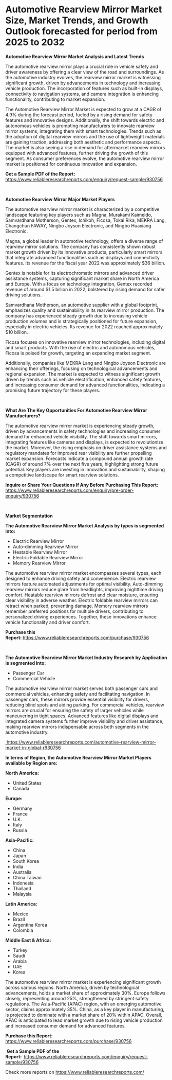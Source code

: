 <p><h1>Automotive Rearview Mirror Market Size, Market Trends, and Growth Outlook forecasted for period from 2025 to 2032</h1></p><p><strong>Automotive Rearview Mirror Market Analysis and Latest Trends</strong></p>
<p><p>The automotive rearview mirror plays a crucial role in vehicle safety and driver awareness by offering a clear view of the road and surroundings. As the automotive industry evolves, the rearview mirror market is witnessing significant growth, driven by advancements in technology and increasing vehicle production. The incorporation of features such as built-in displays, connectivity to navigation systems, and camera integration is enhancing functionality, contributing to market expansion.</p><p>The Automotive Rearview Mirror Market is expected to grow at a CAGR of 4.9% during the forecast period, fueled by a rising demand for safety features and innovative designs. Additionally, the shift towards electric and autonomous vehicles is prompting manufacturers to innovate rearview mirror systems, integrating them with smart technologies. Trends such as the adoption of digital rearview mirrors and the use of lightweight materials are gaining traction, addressing both aesthetic and performance aspects. The market is also seeing a rise in demand for aftermarket rearview mirrors equipped with advanced features, further driving the growth of this segment. As consumer preferences evolve, the automotive rearview mirror market is positioned for continuous innovation and expansion.</p></p>
<p><strong>Get a Sample PDF of the Report:&nbsp;</strong> <a href="https://www.reliableresearchreports.com/enquiry/request-sample/930756?utm_campaign=3313&utm_medium=2&utm_source=Github&utm_content=ia&utm_term=21032025&utm_id=automotive-rearview-mirror">https://www.reliableresearchreports.com/enquiry/request-sample/930756</a></p>
<p>&nbsp;</p>
<p><strong>Automotive Rearview Mirror Major Market Players</strong></p>
<p><p>The automotive rearview mirror market is characterized by a competitive landscape featuring key players such as Magna, Murakami Kaimeido, Samvardhana Motherson, Gentex, Ichikoh, Ficosa, Tokai Rika, MEKRA Lang, Changchun FAWAY, Ningbo Joyson Electronic, and Ningbo Huaxiang Electronic. </p><p>Magna, a global leader in automotive technology, offers a diverse range of rearview mirror solutions. The company has consistently shown robust market growth driven by its innovative products, particularly smart mirrors that integrate advanced functionalities such as displays and connectivity features. Its revenue for the fiscal year 2022 was approximately $36 billion.</p><p>Gentex is notable for its electrochromatic mirrors and advanced driver assistance systems, capturing significant market share in North America and Europe. With a focus on technology integration, Gentex recorded revenue of around $1.5 billion in 2022, bolstered by rising demand for safer driving solutions.</p><p>Samvardhana Motherson, an automotive supplier with a global footprint, emphasizes quality and sustainability in its rearview mirror production. The company has experienced steady growth due to increasing vehicle production volumes and is strategically positioned for future expansion, especially in electric vehicles. Its revenue for 2022 reached approximately $10 billion.</p><p>Ficosa focuses on innovative rearview mirror technologies, including digital and smart products. With the rise of electric and autonomous vehicles, Ficosa is poised for growth, targeting an expanding market segment. </p><p>Additionally, companies like MEKRA Lang and Ningbo Joyson Electronic are enhancing their offerings, focusing on technological advancements and regional expansion. The market is expected to witness significant growth driven by trends such as vehicle electrification, enhanced safety features, and increasing consumer demand for advanced functionalities, indicating a promising future trajectory for these players.</p></p>
<p>&nbsp;</p>
<p><strong>What Are The Key Opportunities For Automotive Rearview Mirror Manufacturers?</strong></p>
<p><p>The automotive rearview mirror market is experiencing steady growth, driven by advancements in safety technologies and increasing consumer demand for enhanced vehicle visibility. The shift towards smart mirrors, integrating features like cameras and displays, is expected to revolutionize the market. Moreover, the rising emphasis on driver assistance systems and regulatory mandates for improved rear visibility are further propelling market expansion. Forecasts indicate a compound annual growth rate (CAGR) of around 7% over the next five years, highlighting strong future potential. Key players are investing in innovation and sustainability, shaping a competitive landscape for smart rearview solutions.</p></p>
<p><strong>Inquire or Share Your Questions If Any Before Purchasing This Report:</strong> <a href="https://www.reliableresearchreports.com/enquiry/pre-order-enquiry/930756?utm_campaign=3313&utm_medium=2&utm_source=Github&utm_content=ia&utm_term=21032025&utm_id=automotive-rearview-mirror">https://www.reliableresearchreports.com/enquiry/pre-order-enquiry/930756</a></p>
<p>&nbsp;</p>
<p><strong>Market Segmentation</strong></p>
<p><strong>The Automotive Rearview Mirror Market Analysis by types is segmented into:</strong></p>
<p><ul><li>Electric Rearview Mirror</li><li>Auto-dimming Rearview Mirror</li><li>Heatable Rearview Mirror</li><li>Electric Foldable Rearview Mirror</li><li>Memory Rearview Mirror</li></ul></p>
<p><p>The automotive rearview mirror market encompasses several types, each designed to enhance driving safety and convenience. Electric rearview mirrors feature automated adjustments for optimal visibility. Auto-dimming rearview mirrors reduce glare from headlights, improving nighttime driving comfort. Heatable rearview mirrors defrost and clear moisture, ensuring clear visibility in adverse weather. Electric foldable rearview mirrors can retract when parked, preventing damage. Memory rearview mirrors remember preferred positions for multiple drivers, contributing to personalized driving experiences. Together, these innovations enhance vehicle functionality and driver comfort.</p></p>
<p><strong>Purchase this Report:&nbsp;</strong><a href="https://www.reliableresearchreports.com/purchase/930756?utm_campaign=3313&utm_medium=2&utm_source=Github&utm_content=ia&utm_term=21032025&utm_id=automotive-rearview-mirror">https://www.reliableresearchreports.com/purchase/930756</a></p>
<p>&nbsp;</p>
<p><strong>The Automotive Rearview Mirror Market Industry Research by Application is segmented into:</strong></p>
<p><ul><li>Passenger Car</li><li>Commercial Vehicle</li></ul></p>
<p><p>The automotive rearview mirror market serves both passenger cars and commercial vehicles, enhancing safety and facilitating navigation. In passenger cars, these mirrors provide essential visibility for drivers, reducing blind spots and aiding parking. For commercial vehicles, rearview mirrors are crucial for ensuring the safety of larger vehicles while maneuvering in tight spaces. Advanced features like digital displays and integrated camera systems further improve visibility and driver assistance, making rearview mirrors indispensable across both segments in the automotive industry.</p></p>
<p><a href="https://www.reliableresearchreports.com/automotive-rearview-mirror-market-in-global-r930756?utm_campaign=3313&utm_medium=2&utm_source=Github&utm_content=ia&utm_term=21032025&utm_id=automotive-rearview-mirror">&nbsp;https://www.reliableresearchreports.com/automotive-rearview-mirror-market-in-global-r930756</a></p>
<p><strong>In terms of Region, the Automotive Rearview Mirror Market Players available by Region are:</strong></p>
<p>
    <p> <strong> North America: </strong>
        <ul>
            <li>United States</li>
            <li>Canada</li>
        </ul>
        </p> 
    <p> <strong> Europe: </strong>
        <ul>
            <li>Germany</li>
            <li>France</li>
            <li>U.K.</li>
            <li>Italy</li>
            <li>Russia</li>
        </ul>
        </p> 
    <p> <strong> Asia-Pacific: </strong>
        <ul>
            <li>China</li>
            <li>Japan</li>
            <li>South Korea</li>
            <li>India</li>
            <li>Australia</li>
            <li>China Taiwan</li>
            <li>Indonesia</li>
            <li>Thailand</li>
            <li>Malaysia</li>
        </ul>
        </p> 
    <p> <strong> Latin America: </strong>
        <ul>
            <li>Mexico</li>
            <li>Brazil</li>
            <li>Argentina Korea</li>
            <li>Colombia</li>
        </ul>
        </p> 
    <p> <strong> Middle East & Africa: </strong>
        <ul>
            <li>Turkey</li>
            <li>Saudi</li>
            <li>Arabia</li>
            <li>UAE</li>
            <li>Korea</li>
        </ul>
    </p>
    </p>
<p><p>The automotive rearview mirror market is experiencing significant growth across various regions. North America, driven by technological advancements, holds a market share of approximately 30%. Europe follows closely, representing around 25%, strengthened by stringent safety regulations. The Asia-Pacific (APAC) region, with an emerging automotive sector, claims approximately 35%. China, as a key player in manufacturing, is projected to dominate with a market share of 20% within APAC. Overall, APAC is anticipated to lead market growth due to rising vehicle production and increased consumer demand for advanced features.</p></p>
<p><strong>Purchase this Report: </strong><a href="https://www.reliableresearchreports.com/purchase/930756?utm_campaign=3313&utm_medium=2&utm_source=Github&utm_content=ia&utm_term=21032025&utm_id=automotive-rearview-mirror">https://www.reliableresearchreports.com/purchase/930756</a></p>
<p>&nbsp;<strong>Get a Sample PDF of the Report:&nbsp;&nbsp;</strong><a href="https://www.reliableresearchreports.com/enquiry/request-sample/930756?utm_campaign=3313&utm_medium=2&utm_source=Github&utm_content=ia&utm_term=21032025&utm_id=automotive-rearview-mirror">https://www.reliableresearchreports.com/enquiry/request-sample/930756</a></p>
<p><strong></strong></p>
<p>Check more reports on <a href="https://www.reliableresearchreports.com/?utm_campaign=3313&utm_medium=2&utm_source=Github&utm_content=ia&utm_term=21032025&utm_id=automotive-rearview-mirror">https://www.reliableresearchreports.com/</a></p>